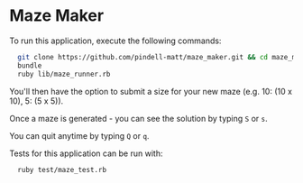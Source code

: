 # Maze Maker

To run this application, execute the following commands:

```bash
  git clone https://github.com/pindell-matt/maze_maker.git && cd maze_maker
  bundle
  ruby lib/maze_runner.rb
```

You'll then have the option to submit a size for your new maze (e.g. 10: (10 x 10), 5: (5 x 5)).

Once a maze is generated - you can see the solution by typing `S` or `s`.

You can quit anytime by typing `Q` or `q`.

Tests for this application can be run with:

```bash
  ruby test/maze_test.rb
```
